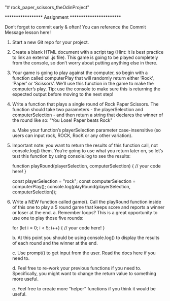 "# rock_paper_scissors_theOdinProject" 



*****************  Assignment  ***********************

Don’t forget to commit early & often! You can reference the Commit Message lesson here!

1. Start a new Git repo for your project.

2. Create a blank HTML document with a script tag (Hint: it is best practice to link an external .js file). This game is going to be played completely from the console, so don’t worry about putting anything else in there.

3. Your game is going to play against the computer, so begin with a function called computerPlay that will randomly return either ‘Rock’, ‘Paper’ or ‘Scissors’. We’ll use this function in the game to make the computer’s play. Tip: use the console to make sure this is returning the expected output before moving to the next step!

4. Write a function that plays a single round of Rock Paper Scissors. The function should take two parameters - the playerSelection and computerSelection - and then return a string that declares the winner of the round like so: "You Lose! Paper beats Rock"

   a. Make your function’s playerSelection parameter case-insensitive (so users can input rock, ROCK, RocK or any other variation).

5. Important note: you want to return the results of this function call, not console.log() them. You’re going to use what you return later on, so let’s test this function by using console.log to see the results:

   function playRound(playerSelection, computerSelection) {
   // your code here!
   }

   const playerSelection = "rock";
   const computerSelection = computerPlay();
   console.log(playRound(playerSelection, computerSelection));


6. Write a NEW function called game(). Call the playRound function inside of this one to play a 5 round game that keeps score and reports a winner or loser at the end.
   a. Remember loops? This is a great opportunity to use one to play those five rounds:

   for (let i = 0; i < 5; i++) {
      // your code here!
   }


   b. At this point you should be using console.log() to display the results of each round and the winner at the end.

   c. Use prompt() to get input from the user. Read the docs here if you need to.

   d. Feel free to re-work your previous functions if you need to. Specifically, you might want to change the return value to something more useful.

   e. Feel free to create more “helper” functions if you think it would be useful.
